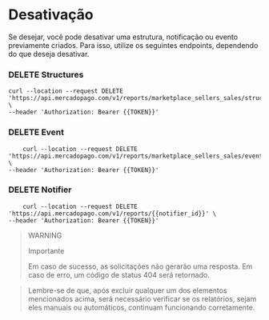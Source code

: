 # Desativação

Se desejar, você pode desativar uma estrutura, notificação ou evento previamente criados. Para isso, utilize os seguintes endpoints, dependendo do que deseja desativar.

### DELETE Structures
```curl
curl --location --request DELETE 'https://api.mercadopago.com/v1/reports/marketplace_sellers_sales/structures/{{structure_id}}' \
--header 'Authorization: Bearer {{TOKEN}}' 
```

### DELETE Event
```curl
	curl --location --request DELETE 'https://api.mercadopago.com/v1/reports/marketplace_sellers_sales/events/{{event_id}}' \
--header 'Authorization: Bearer {{TOKEN}}' 
```

### DELETE Notifier
```curl
	curl --location --request DELETE 'https://api.mercadopago.com/v1/reports/{{notifier_id}}' \
--header 'Authorization: Bearer {{TOKEN}}' 
```

> WARNING
>
> Importante
>
> Em caso de sucesso, as solicitações não gerarão uma resposta. Em caso de erro, um código de status 404 será retornado.

> Lembre-se de que, após excluir qualquer um dos elementos mencionados acima, será necessário verificar se os relatórios, sejam eles manuais ou automáticos, continuam funcionando corretamente.